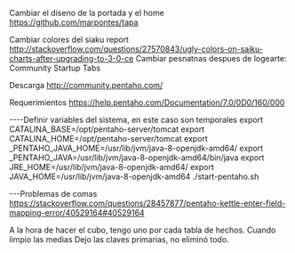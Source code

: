 Cambiar el diseno de la portada y el home
https://github.com/marpontes/tapa

Cambiar colores del siaku report
http://stackoverflow.com/questions/27570843/ugly-colors-on-saiku-charts-after-upgrading-to-3-0-ce
Cambiar pesnatnas despues de logearte: Community Startup Tabs


Descarga
http://community.pentaho.com/

Requerimientos
https://help.pentaho.com/Documentation/7.0/0D0/160/000


----Definir variables del sistema, en este caso son temporales
export CATALINA_BASE=/opt/pentaho-server/tomcat
export CATALINA_HOME=/opt/pentaho-server/tomcat
export _PENTAHO_JAVA_HOME=/usr/lib/jvm/java-8-openjdk-amd64/
export _PENTAHO_JAVA=/usr/lib/jvm/java-8-openjdk-amd64/bin/java
export JRE_HOME=/usr/lib/jvm/java-8-openjdk-amd64/
export JAVA_HOME=/usr/lib/jvm/java-8-openjdk-amd64
./start-pentaho.sh


---Problemas de comas
https://stackoverflow.com/questions/28457877/pentaho-kettle-enter-field-mapping-error/40529164#40529164

A la hora de hacer el cubo, tengo uno por cada tabla de hechos.
Cuando limpio las medias Dejo las claves primarias, no eliminó todo.







